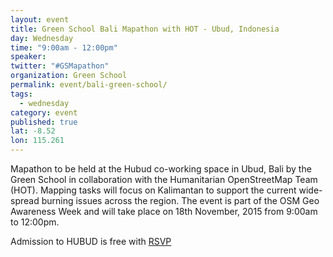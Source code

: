 ```yaml
---
layout: event
title: Green School Bali Mapathon with HOT - Ubud, Indonesia
day: Wednesday
time: "9:00am - 12:00pm"
speaker: 
twitter: "#GSMapathon"
organization: Green School
permalink: event/bali-green-school/
tags: 
  - wednesday
category: event
published: true
lat: -8.52
lon: 115.261
---
```


Mapathon to be held at the Hubud co-working space in Ubud, Bali by the Green School in collaboration with the Humanitarian OpenStreetMap Team (HOT). Mapping tasks will focus on Kalimantan to support the current wide-spread burning issues across the region. The event is part of the OSM Geo Awareness Week and will take place on 18th November, 2015 from 9:00am to 12:00pm.

Admission to HUBUD is free with [RSVP](https://www.eventbrite.com/e/green-school-100mapathons-tickets-19327629460)

 
